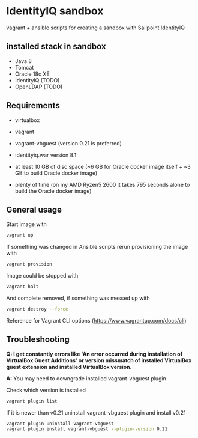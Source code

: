 # IdentityIQ sandbox
vagrant + ansible scripts for creating a sandbox with Sailpoint IdentityIQ

## installed stack in sandbox
- Java 8
- Tomcat
- Oracle 18c XE
- IdentityIQ (TODO)
- OpenLDAP (TODO)

## Requirements
- virtualbox
- vagrant
- vagrant-vbguest (version 0.21 is preferred)
- identityiq.war version 8.1
- at least 10 GB of disc space (~6 GB for Oracle docker image itself + ~3 GB to build Oracle docker image)

- plenty of time (on my AMD Ryzen5 2600 it takes 795 seconds alone to build the Oracle docker image)

## General usage
Start image with
```sh
vagrant up
```

If something was changed in Ansible scripts rerun provisioning the image with
```sh
vagrant provision
```

Image could be stopped with
```sh
vagrant halt
```

And complete removed, if something was messed up with
```sh
vagrant destroy --force
```

Reference for Vagrant CLI options (https://www.vagrantup.com/docs/cli)

## Troubleshooting
**Q: I get constantly errors like 'An error occurred during installation of VirtualBox Guest Additions' or version missmatch of installed VirtualBox guest extension and installed VirtualBox version.**

**A:** You may need to downgrade installed vagrant-vbguest plugin

Check which version is installed
```sh
vagrant plugin list
```

If it is newer than v0.21 uninstall vagrant-vbguest plugin and install v0.21
```sh
vagrant plugin uninstall vagrant-vbguest
vagrant plugin install vagrant-vbguest --plugin-version 0.21
```
